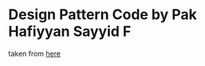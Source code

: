 # Design Pattern Code by Pak Hafiyyan Sayyid F

taken from [here](https://gitlab.com/hafiyyan-teaching/designpatterns)
